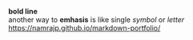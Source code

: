 __bold line__  
another way to __emhasis__ is like single _symbol_ or *letter*
https://namrajp.github.io/markdown-portfolio/
